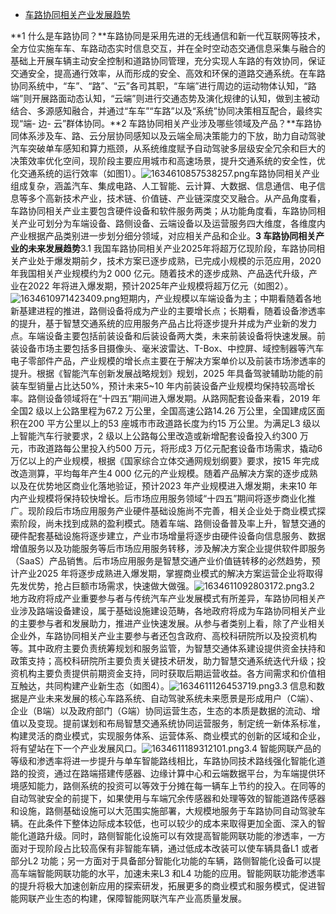 - [车路协同相关产业发展趋势](http://www.eepw.com.cn/article/202110/428903.htm)

**1  什么是车路协同？**车路协同是采用先进的无线通信和新一代互联网等技术，全方位实施车车、车路动态实时信息交互，并在全时空动态交通信息采集与融合的基础上开展车辆主动安全控制和道路协同管理，充分实现人车路的有效协同，保证交通安全，提高通行效率，从而形成的安全、高效和环保的道路交通系统。在车路协同系统中，“车”、“路”、“云”各司其职，“车端”进行周边的运动物体认知，“路端”则开展路面动态认知，“云端”则进行交通态势及演化规律的认知，做到主被动结合、多源感知融合，并通过“车车”“车路”以及“系统”协同决策相互配合，最终实现“端- 边- 云”群体协同。**2  车路协同相关产业涉及哪些领域及产品？**车路协同体系涉及车、路、云分层协同感知以及云端全局决策能力的下放，助力自动驾驶汽车突破单车感知和算力瓶颈，从系统维度赋予自动驾驶多层级安全冗余和巨大的决策效率优化空间，现阶段主要应用城市和高速场景，提升交通系统的安全性，优化交通系统的运行效率（如图1）。![1634610857538257.png](http://editerupload.eepw.com.cn/202110/1634610857538257.png)车路协同相关产业组成复杂，涵盖汽车、集成电路、人工智能、云计算、大数据、信息通信、电子信息等多个高新技术产业，技术链、价值链、产业链深度交叉融合。从产品角度看，车路协同相关产业主要包含硬件设备和软件服务两类；从功能角度看，车路协同相关产业可划分为车端设备、路侧设备、云端设备以及运营服务四大维度，各维度内产业根据产品类别进一步划分细分领域，对应相关产品和企业。**3  车路协同相关产业的未来发展趋势**3.1 我国车路协同相关产业2025年将超万亿现阶段，车路协同相关产业处于爆发期前夕，技术方案已逐步成熟，已完成小规模的示范应用，2020年我国相关产业规模约为2 000 亿元。随着技术的逐步成熟、产品迭代升级，产业在2022 年将进入爆发期，预计2025年产业规模将超万亿元（如图2）。![1634610971423409.png](http://editerupload.eepw.com.cn/202110/1634610971423409.png)短期内，产业规模以车端设备为主；中期看随着各地新基建进程的推进，路侧设备将成为产业的主要增长点；长期看，随着设备渗透率的提升，基于智慧交通系统的应用服务产品占比将逐步提升并成为产业新的发力点。车端设备主要包括前装设备和后装设备两大类，未来前装设备将快速发展。前装设备市场主要包括多目摄像头、毫米波雷达、T-Box、中控屏、域控制器等汽车电子零部件产品，产业规模的增长点主要在于解决方案单价以及前装市场渗透率的提升。根据《智能汽车创新发展战略规划》规划，2025 年具备驾驶辅助功能的前装车型销量占比达50%，预计未来5~10  年内前装设备产业规模均保持较高增长率。路侧设备领域将在“十四五”期间进入爆发期。从路网配套设备来看，2019 年全国2 级以上公路里程为67.2 万公里，全国高速公路14.26 万公里，全国建成区面积在200 平方公里以上的53 座城市市政道路长度为约15 万公里。为满足L3  级以上智能汽车行驶要求，2 级以上公路每公里改造或新增配套设备投入约300 万元，市政道路每公里投入约500 万元，将形成3  万亿元配套设备市场需求，撬动6 万亿以上的产业规模，根据《国家综合立体交通网规划纲要》要求，按15 年完成改造测算，平均每年产生4 000  亿元的产业规模。随着产品解决方案的逐步成熟以及在优势地区商业化落地验证，预计2023 年产业规模进入爆发期，未来10  年内产业规模将保持较快增长。后市场应用服务领域“十四五”期间将逐步商业化推广。现阶段后市场应用服务产业硬件基础设施尚不完善，相关企业处于商业模式探索阶段，尚未找到成熟的盈利模式。随着车端、路侧设备普及率上升，智慧交通的硬件配套基础设施将逐步建立，产业市场增量将逐步由硬件设备向信息服务、数据增值服务以及功能服务等后市场应用服务转移，涉及解决方案企业提供软件即服务（SaaS）产品销售。后市场应用服务是智慧交通产业价值链转移的必然趋势，预计产业2025 年将逐步成熟进入爆发期，掌握商业模式的解决方案运营企业将取得先发优势，抢占巨额市场需求，快速做大做强。![1634611092803172.png](http://editerupload.eepw.com.cn/202110/1634611092803172.png)3.2 地方政府将成产业重要参与者与传统汽车产业发展模式有所差异，车路协同相关产业涉及路端设备建设，属于基础设施建设范畴，各地政府将成为车路协同相关产业的主要参与者和发展助力，推进产业快速发展。从参与者类别上看，除了产业相关企业外，车路协同相关产业主要参与者还包含政府、高校科研院所以及投资机构等。其中政府主要负责统筹规划和服务监管，为智慧交通体系建设提供资金扶持和政策支持；高校科研院所主要负责关键技术研发，助力智慧交通系统迭代升级；投资机构主要负责提供前期资金支持，同时获取后期运营收益。各方间需求和价值相互触达，共同构建产业新生态（如图4）。![1634611126453719.png](http://editerupload.eepw.com.cn/202110/1634611126453719.png)3.3 信息和数据是产业未来发展的核心车路系统、自动驾驶系统未来愿景是形成用户（C端）、企业（B端）以及政府部门（G端）协同运营生态，生态的本质是数据的流动、增值以及变现。提前谋划和布局智慧交通系统协同运营服务，制定统一新体系标准，构建灵活的商业模式，实现服务体系、运营体系、商业模式的创新的区域和企业，将有望站在下一个产业发展风口。![1634611189312101.png](http://editerupload.eepw.com.cn/202110/1634611189312101.png)3.4 智能网联产品的等级和渗透率将进一步提升与单车智能路线相比，车路协同技术路线强化智能化道路的投资，通过在路端搭建传感器、边缘计算中心和云端数据平台，为车端提供环境感知能力，路侧系统的投资可以等效于分摊在每一辆车上节约的投入。在同等的自动驾驶安全的前提下，如果使用与车端冗余传感器和处理等效的智能道路传感器和设施，路侧基础设施可以大范围实施部署，大规模地服务于车路协同自动驾驶车辆。在此条件下整体边际成本较低，也可以较少的成本来取得更加全面、深入的智能化道路升级。同时，路侧智能化设施可以有效提高智能网联功能的渗透率，一方面对于现阶段占比较高保有非智能车辆，通过低成本改装可以使车辆具备L1 或者部分L2 功能；另一方面对于具备部分智能化功能的车辆，路侧智能化设备可以提高车端智能网联功能的水平，加速未来L3 和L4  功能的应用。智能网联功能渗透率的提升将极大加速创新应用的探索研发，拓展更多的商业模式和服务模式，促进智能网联产业生态的构建，保障智能网联汽车产业高质量发展。